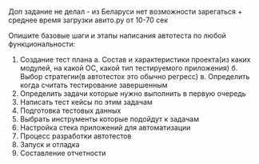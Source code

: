 Доп задание не делал - из Беларуси нет возможности зарегаться + среднее время загрузки авито.ру от 10-70 сек

Опишите базовые шаги и этапы написания автотеста по любой функциональности:
1. Создание тест плана
	а. Состав и характеристики проекта(из каких модулей, на какой ОС, какой тип тестируемого приложения)
	б. Выбор стратегии(в автотестох это обычно регресс) 
	в. Определить когда считать тестирование завершенным
2. Определить задачи которые нужно выполнить в первую очередь
3. Написать тест кейсы по этим задачам
4. Подготовка тестовых данных
5. Выбрать инструменты которые подойдут к задачам 
6. Настройка стека приложений для автоматизации
7. Процесс разработки автотестов
8. Запуск и отладка 
9. Составление отчетности
